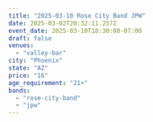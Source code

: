 ```yaml
---
title: "2025-03-10 Rose City Band JPW"
date: 2025-03-02T20:32:11.257Z
event_date: 2025-03-10T18:30:00-07:00
draft: false
venues:
  - "valley-bar"
city: "Phoenix"
state: "AZ"
price: "16"
age_requirement: "21+"
bands:
  - "rose-city-band"
  - "jpw"
---
```


